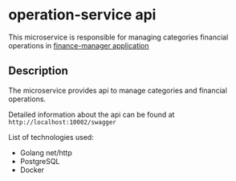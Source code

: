 # operation-service api

This microservice is responsible for managing categories financial operations in [finance-manager application](https://github.com/Anton9372/finance-manager-api-service)

## Description

The microservice provides api to manage categories and financial operations.

Detailed information about the api can be found at `http://localhost:10002/swagger`

List of technologies used:
- Golang net/http
- PostgreSQL
- Docker